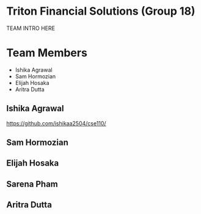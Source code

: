# Triton Financial Solutions (Group 18)
TEAM INTRO HERE

# Team Members
- Ishika Agrawal
- Sam Hormozian
- Elijah Hosaka
- Aritra Dutta

## Ishika Agrawal
https://github.com/ishikaa2504/cse110/

## Sam Hormozian

## Elijah Hosaka

## Sarena Pham

## Aritra Dutta
